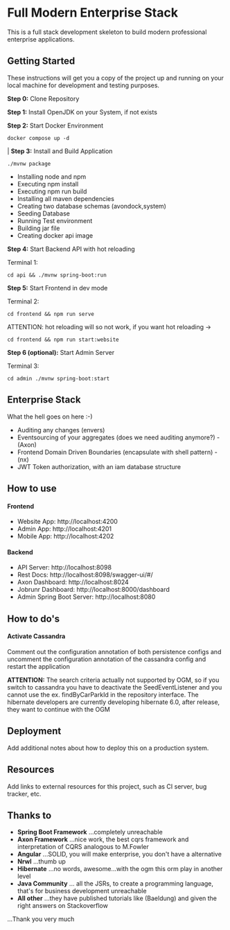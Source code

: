 # Full Modern Enterprise Stack

This is a full stack development skeleton to build modern professional enterprise applications.

## Getting Started

These instructions will get you a copy of the project up and running on your local machine for development and testing purposes.

**Step 0:** Clone Repository

**Step 1:** Install OpenJDK on your System, if not exists

**Step 2:** Start Docker Environment
```
docker compose up -d
```
|
**Step 3:** Install and Build Application
```
./mvnw package
```

* Installing node and npm
* Executing npm install
* Executing npm run build
* Installing all maven dependencies
* Creating two database schemas (avondock,system)
* Seeding Database
* Running Test environment
* Building jar file
* Creating docker api image

**Step 4:** Start Backend API with hot reloading

Terminal 1:
```
cd api && ./mvnw spring-boot:run
```

**Step 5:** Start Frontend in dev mode

Terminal 2:
```
cd frontend && npm run serve
```

ATTENTION: hot reloading will so not work, if you want hot reloading ->
```
cd frontend && npm run start:website
```

**Step 6 (optional):** Start Admin Server

Terminal 3:
```
cd admin ./mvnw spring-boot:start
```

## Enterprise Stack

What the hell goes on here :-)

* Auditing any changes (envers)
* Eventsourcing of your aggregates (does we need auditing anymore?) - (Axon)
* Frontend Domain Driven Boundaries (encapsulate with shell pattern) - (nx)
* JWT Token authorization, with an iam database structure

## How to use

#### Frontend
* Website App: http://localhost:4200
* Admin App: http://localhost:4201
* Mobile App: http://localhost:4202

#### Backend
* API Server: http://localhost:8098
* Rest Docs: http://localhost:8098/swagger-ui/#/
* Axon Dashboard: http://localhost:8024
* Jobrunr Dashboard: http://localhost:8000/dashboard
* Admin Spring Boot Server: http://localhost:8080

## How to do's

#### Activate Cassandra

Comment out the configuration annotation of both persistence configs and uncomment
the configuration annotation of the cassandra config and restart the application

**ATTENTION:** The search criteria actually not supported by OGM, so if you switch to cassandra
you have to deactivate the SeedEventListener and you cannot use the ex. findByCarParkId in the
repository interface. The hibernate developers are currently developing hibernate 6.0, after
release, they want to continue with the OGM

## Deployment

Add additional notes about how to deploy this on a production system.

## Resources

Add links to external resources for this project, such as CI server, bug tracker, etc.

## Thanks to

* **Spring Boot Framework** ...completely unreachable
* **Axon Framework** ...nice work, the best cqrs framework and interpretation of CQRS analogous to M.Fowler
* **Angular** ...SOLID, you will make enterprise, you don't have a alternative
* **Nrwl** ...thumb up
* **Hibernate** ...no words, awesome...with the ogm this orm play in another level
* **Java Community** ... all the JSRs, to create a programming language, that's for business development unreachable
* **All other** ...they have published tutorials like (Baeldung) and given the right answers on Stackoverflow

...Thank you very much
